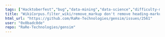 ```yaml
---
tags: ["Hacktoberfest","bug","data-mining","data-science","difficulty-medium","document-similarity","fasttext","gensim","help-wanted","impact-LOW","information-retrieval","machine-learning","natural-language-processing","neural-network","nlp","python","reach-LOW","topic-modeling","word-embeddings","word-similarity","word2vec"]
title: "WikiCorpus.filter_wiki/remove_markup don't remove heading-markup"
html_url: "https://github.com/RaRe-Technologies/gensim/issues/2561"
user: "0x0badc0de"
repo: "RaRe-Technologies/gensim"
---
```


